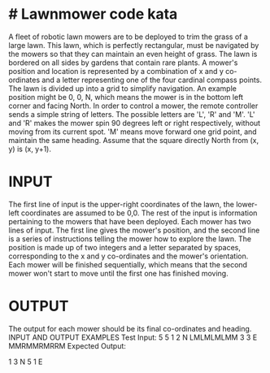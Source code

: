 # # Lawnmower code kata

A fleet of robotic lawn mowers are to be deployed to trim the grass of a large lawn.
This lawn, which is perfectly rectangular, must be navigated by the mowers so that
they can maintain an even height of grass. The lawn is bordered on all sides by
gardens that contain rare plants.
A mower&#39;s position and location is represented by a combination of x and y co-
ordinates and a letter representing one of the four cardinal compass points. The lawn
is divided up into a grid to simplify navigation. An example position might be 0, 0, N,
which means the mower is in the bottom left corner and facing North.
In order to control a mower, the remote controller sends a simple string of letters. The
possible letters are &#39;L&#39;, &#39;R&#39; and &#39;M&#39;. &#39;L&#39; and &#39;R&#39; makes the mower spin 90 degrees left
or right respectively, without moving from its current spot. &#39;M&#39; means move forward
one grid point, and maintain the same heading.
Assume that the square directly North from (x, y) is (x, y+1).

# INPUT

The first line of input is the upper-right coordinates of the lawn, the lower-left
coordinates are assumed to be 0,0.
The rest of the input is information pertaining to the mowers that have been
deployed. Each mower has two lines of input. The first line gives the mower&#39;s
position, and the second line is a series of instructions telling the mower how to
explore the lawn.
The position is made up of two integers and a letter separated by spaces,
corresponding to the x and y co-ordinates and the mower&#39;s orientation.
Each mower will be finished sequentially, which means that the second mower won&#39;t
start to move until the first one has finished moving.

# OUTPUT

The output for each mower should be its final co-ordinates and heading.
INPUT AND OUTPUT EXAMPLES
Test Input:
5 5
1 2 N
LMLMLMLMM
3 3 E
MMRMMRMRRM
Expected Output:

1 3 N
5 1 E
